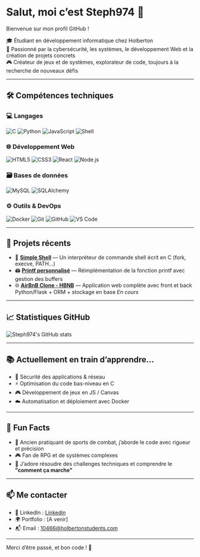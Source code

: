 # Salut, moi c’est Steph974 👋

Bienvenue sur mon profil GitHub !

🎓 Étudiant en développement informatique chez Holberton  
🔐 Passionné par la cybersécurité, les systèmes, le développement Web et la création de projets concrets  
🎮 Créateur de jeux et de systèmes, explorateur de code, toujours à la recherche de nouveaux défis

---

## 🛠️ Compétences techniques

### 💻 Langages
![C](https://img.shields.io/badge/C-00599C?style=flat&logo=c&logoColor=white)
![Python](https://img.shields.io/badge/Python-3776AB?style=flat&logo=python&logoColor=white)
![JavaScript](https://img.shields.io/badge/JavaScript-F7DF1E?style=flat&logo=javascript&logoColor=black)
![Shell](https://img.shields.io/badge/Shell-Bash-4EAA25?style=flat&logo=gnubash&logoColor=white)

### 🌐 Développement Web
![HTML5](https://img.shields.io/badge/HTML5-E34F26?style=flat&logo=html5&logoColor=white)
![CSS3](https://img.shields.io/badge/CSS3-1572B6?style=flat&logo=css3&logoColor=white)
![React](https://img.shields.io/badge/React-20232A?style=flat&logo=react&logoColor=61DAFB)
![Node.js](https://img.shields.io/badge/Node.js-339933?style=flat&logo=nodedotjs&logoColor=white)

### 🗃️ Bases de données
![MySQL](https://img.shields.io/badge/MySQL-4479A1?style=flat&logo=mysql&logoColor=white)
![SQLAlchemy](https://img.shields.io/badge/SQLAlchemy-2C3E50?style=flat&logo=sqlalchemy&logoColor=red)

### ⚙️ Outils & DevOps
![Docker](https://img.shields.io/badge/Docker-2496ED?style=flat&logo=docker&logoColor=white)
![Git](https://img.shields.io/badge/Git-F05032?style=flat&logo=git&logoColor=white)
![GitHub](https://img.shields.io/badge/GitHub-181717?style=flat&logo=github&logoColor=white)
![VS Code](https://img.shields.io/badge/VS--Code-007ACC?style=flat&logo=visual-studio-code&logoColor=white)

---

## 🚀 Projets récents

- 🔧 **[Simple Shell](https://github.com/Steph974-Git/holbertonschool-simple_shell)** — Un interpréteur de commande shell écrit en C (fork, execve, PATH…)
- 🖨️ **[Printf personnalisé](https://github.com/Steph974-Git/holbertonschool-printf)** — Réimplémentation de la fonction printf avec gestion des buffers
- 🌐 **[AirBnB Clone - HBNB](https://github.com/Steph974-Git/holbertonschool-hbnb)** — Application web complète avec front et back Python/Flask + ORM + stockage en base *En cours*

---

## 📈 Statistiques GitHub

![Steph974's GitHub stats](https://github-readme-stats.vercel.app/api/top-langs/?username=Steph974-Git&layout=compact&theme=dark)

---

## 📚 Actuellement en train d’apprendre...

- 🔐 Sécurité des applications & réseau
- ⚡ Optimisation du code bas-niveau en C
- 🎮 Développement de jeux en JS / Canvas
- ☁️ Automatisation et déploiement avec Docker

---

## 🧠 Fun Facts

- 🥋 Ancien pratiquant de sports de combat, j’aborde le code avec rigueur et précision
- 🎮 Fan de RPG et de systèmes complexes
- 🧩 J’adore résoudre des challenges techniques et comprendre le **"comment ça marche"**

---

## 📫 Me contacter

- 💼 LinkedIn : [Linkedin](https://www.linkedin.com/in/stephane-paton-467b07353/)
- 🌍 Portfolio : [A venir]
- 📬 Email : 10466@holbertonstudents.com

---

Merci d’être passé, et bon code ! 🚀
